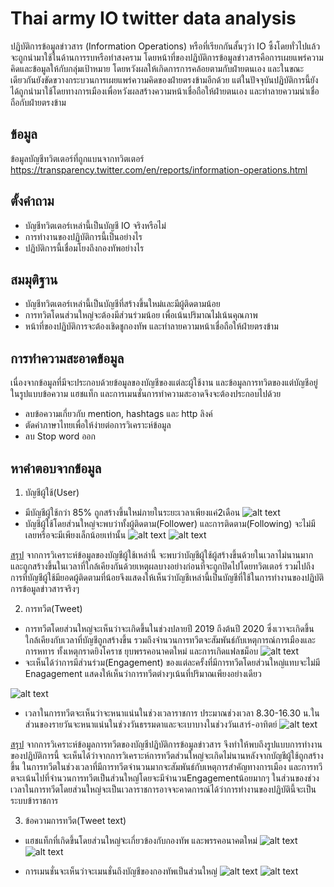 # Thai army IO twitter data analysis

ปฏิบัติการข้อมูลข่าวสาร (Information Operations) หรือที่เรียกกันสั้นๆว่า IO ซึ้งโดยทั่วไปแล้วจะถูกนำมาใช้ในด้านการรบหรือทำสงคราม โดยหน้าที่ของปฏิบัติการข้อมูลข่าวสารคือการเผยแพร่ความคิดและข้อมูลให้กับกลุ่มเป้าหมาย โดยหวังผลให้เกิดการการคล้อยตามกับฝ่ายตนเอง และในขณะเดียวกันยังขัดขวางกระบวนการเผยแพร่ความคิดของฝ่ายตรงข้ามอีกด้วย แต่ในปัจจุบันปฏิบัติการนี้ยังได้ถูกนำมาใช้โดยทางการเมืองเพื่อหวังผลสร้างความหน้าเชื่อถือให้ฝ่ายตนเอง และทำลายความน่าเชื่อถือกับฝ่ายตรงข้าม

## ข้อมูล
ข้อมูลบัญชีทวิตเตอร์ที่ถูกแบนจากทวิตเตอร์ https://transparency.twitter.com/en/reports/information-operations.html

## ตั้งคำถาม
  * บัญชีทวิตเตอร์เหล่านี้เป็นบัญชี IO จริงหรือไม่
  * การทำงานของปฏิบัติการนี้เป็นอย่างไร
  * ปฏิบัติการนี้เชื่อมโยงถึงกองทัพอย่างไร
## สมมุติฐาน
  * บัญชีทวิตเตอร์เหล่านี้เป็นบัญชีที่สร้างขึ้นใหม่และมีผู้ติดตามน้อย
  * การทวิตโดนส่วนใหญ่จะต้องมีส่วนร่วมน้อย เพื่อเน้นปริมาณไม่่เน้นคุณภาพ
  * หน้าที่ของปฏิบัติการจะต้องเชิดชูกองทัพ และทำลายความหน้าเชื่อถือให้ฝ่ายตรงข้าม
## การทำความสะอาดข้อมูล
เนื่องจากข้อมูลที่มีจะประกอบด้วยข้อมูลของบัญชีของแต่ละผู้ใช้งาน และข้อมูลการทวิตของแต่บัญชีอยู่ในรูปแบบข้อความ แฮชแท็ก และการเมนชั่นการทำความสะอาดจึงจะต้องประกอบไปด้วย
  * ลบข้อความเกี่ยวกับ mention, hashtags และ http ลิงค์
  * ตัดคำภาษาไทยเพื่อให้ง่ายต่อการวิเคราะห์ข้อมูล
  * ลบ Stop word ออก
## หาคำตอบจากข้อมูล
 1. บัญชีผู้ใช้(User) 
  * มีบัญชีผู้ใช้กว่า 85% ถูกสร้างขึ้นใหม่ภายในระยะเวลาเพียงแค่2เดือน
![alt text](https://github.com/aaatou123/Wachira_Portfolio/blob/master/Thai%20army%20IO%20twitter%20data%20analysis/image/Account_creation.png)
  * บัญชีผู้ใช้โดยส่วนใหญ่จะพบว่าทั้งผู้ติดตาม(Follower) และการติดตาม(Following) จะไม่มีเลยหรือจะมีเพียงเล็กน้อยเท่านั้น
![alt text](https://github.com/aaatou123/Wachira_Portfolio/blob/master/Thai%20army%20IO%20twitter%20data%20analysis/image/Follower.png)
![alt text](https://github.com/aaatou123/Wachira_Portfolio/blob/master/Thai%20army%20IO%20twitter%20data%20analysis/image/Following.png)

 <ins>สรุป</ins> จากการวิเคราะห์ข้อมูลของบัญชีผู้ใช้เหล่านี้ จะพบว่าบัญชีผู้ใช้ผู้สร้างขึ้นด้วยในเวลาไม่นานมากและถูกสร้างขึ้นในเวลาที่ใกล้เคียงกันด้วยเหตุผลบางอย่างก่อนที่จะถูกปิดไปโดยทวิตเตอร์ รวมไปถึงการที่บัญชีผู้ใช้มียอดผู้ติดตามที่น้อยจึงแสดงให้เห็นว่าบัญชีเหล่านี้เป็นบัญชีที่ใช้ในการทำงานของปฏิบัติการข้อมูลข่าวสารจริงๆ
 
 2. การทวีต(Tweet)
  * การทวีตโดยส่วนใหญ่จะเห็นว่าจะเกิดขึ้นในช่วงปลายปี 2019 ถึงต้นปี 2020 ซึ่งเวาจะเกิดขึ้นใกล้เคียงกับเวลาที่บัญชีถูกสร้างขึ้น รวมถึงจำนวนการทวีตจะสัมพันธ์กับเหตุการณ์การเมืองและการหทาร ทั้งเหตุกราดยิงโคราช ยุบพรรคอนาคตใหม่ และการเกิดแฟลชม็อบ
![alt text](https://github.com/aaatou123/Wachira_Portfolio/blob/master/Thai%20army%20IO%20twitter%20data%20analysis/image/Number_of_tweets.png)
  * จะเห็นได้ว่าการมีส่วนร่วม(Engagement) ของแต่ละครั้งที่มีการทวีตโดยส่วนใหญ่แทบจะไม่มี Enagagement แสดงให้เห็นว่าการทวีตต่างๆเน้นที่ปริมาณเพียงอย่างเดียว
 
![alt text](https://github.com/aaatou123/Wachira_Portfolio/blob/master/Thai%20army%20IO%20twitter%20data%20analysis/image/Engagement.png)

  * เวลาในการทวีตจะเห็นว่าจะหนาแน่นในช่วงเวลาราชการ ประมาณช่วงเวลา 8.30-16.30 น.ในส่วนของรายวันจะหนาแน่นในช่วงวันธรรมดาและจะเบาบางในช่วงวันเสาร์-อาทิตย์
![alt text](https://github.com/aaatou123/Wachira_Portfolio/blob/master/Thai%20army%20IO%20twitter%20data%20analysis/image/official_time.png)

 <ins>สรุป</ins> จากการวิเคราะห์ข้อมูลการทวีตของบัญชีปฏิบัติการข้อมูลข่าวสาร จึงทำให้พบถึงรูปแบบการทำงานของปฏิบัติการนี้ จะเห็นได้ว่าจากการวิเคราะห์การทวีตส่วนใหญ่จะเกิดไม่นานหลังจากบัญชีผู้ใช้ถูกสร้างขึ้น ในการทวีตในช่วงเวลาที่มีการทวีตจำนวนมากจะสัมพันธ์กับเหตุการสำคัญทางการเมือง และการทวีตจะเน้นไปที่จำนวนการทวีตเป็นส่วนใหญ่โดยจะมีจำนวนEngagementน้อยมากๆ ในส่วนของช่วงเวลาในการทวีตโดยส่วนใหญ่จะเป็นเวลาราชการอาจจะคาดการณ์ได้ว่าการทำงานของปฏิบัตินี้จะเป็นระบบข้าราชการ
 
 3. ข้อความการทวีต(Tweet text)
  * แฮชแท็กที่เกิดขึ้นโดยส่วนใหญ่จะเกี่ยวข้องกับกองทัพ และพรรคอนาคตใหม่
![alt text](https://github.com/aaatou123/Wachira_Portfolio/blob/master/Thai%20army%20IO%20twitter%20data%20analysis/image/wordclound_hashtags.png)
![alt text](https://github.com/aaatou123/Wachira_Portfolio/blob/master/Thai%20army%20IO%20twitter%20data%20analysis/image/hashtags.png)

  * การเมนชั่นจะเห็นว่าจะเมนชั่นถึงบัญชีของกองทัพเป็นส่วนใหญ่
![alt text](https://github.com/aaatou123/Wachira_Portfolio/blob/master/Thai%20army%20IO%20twitter%20data%20analysis/image/wordcloud_mention.png)
![alt text](https://github.com/aaatou123/Wachira_Portfolio/blob/master/Thai%20army%20IO%20twitter%20data%20analysis/image/mention.png)

